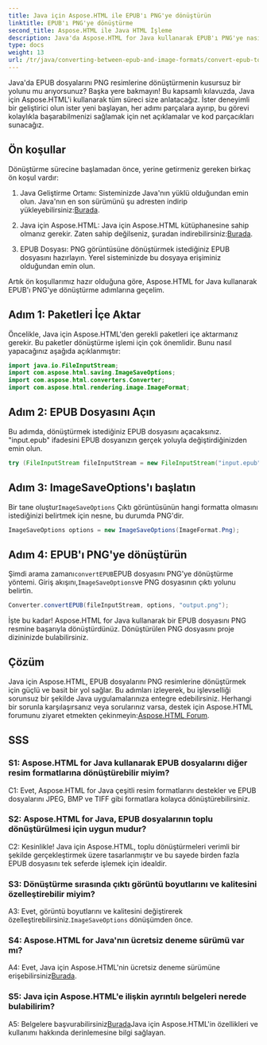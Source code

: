```yaml
---
title: Java için Aspose.HTML ile EPUB'ı PNG'ye dönüştürün
linktitle: EPUB'ı PNG'ye dönüştürme
second_title: Aspose.HTML ile Java HTML İşleme
description: Java'da Aspose.HTML for Java kullanarak EPUB'ı PNG'ye nasıl dönüştüreceğinizi öğrenin. Sorunsuz dönüşüm için adım adım kılavuz.
type: docs
weight: 13
url: /tr/java/converting-between-epub-and-image-formats/convert-epub-to-png/
---
```

Java'da EPUB dosyalarını PNG resimlerine dönüştürmenin kusursuz bir yolunu mu arıyorsunuz? Başka yere bakmayın! Bu kapsamlı kılavuzda, Java için Aspose.HTML'i kullanarak tüm süreci size anlatacağız. İster deneyimli bir geliştirici olun ister yeni başlayan, her adımı parçalara ayırıp, bu görevi kolaylıkla başarabilmenizi sağlamak için net açıklamalar ve kod parçacıkları sunacağız.

## Ön koşullar

Dönüştürme sürecine başlamadan önce, yerine getirmeniz gereken birkaç ön koşul vardır:

1.  Java Geliştirme Ortamı: Sisteminizde Java'nın yüklü olduğundan emin olun. Java'nın en son sürümünü şu adresten indirip yükleyebilirsiniz:[Burada](https://www.oracle.com/java/technologies/javase-downloads.html).

2. Java için Aspose.HTML: Java için Aspose.HTML kütüphanesine sahip olmanız gerekir. Zaten sahip değilseniz, şuradan indirebilirsiniz:[Burada](https://releases.aspose.com/html/java/).

3. EPUB Dosyası: PNG görüntüsüne dönüştürmek istediğiniz EPUB dosyasını hazırlayın. Yerel sisteminizde bu dosyaya erişiminiz olduğundan emin olun.

Artık ön koşullarımız hazır olduğuna göre, Aspose.HTML for Java kullanarak EPUB'ı PNG'ye dönüştürme adımlarına geçelim.

## Adım 1: Paketleri İçe Aktar

Öncelikle, Java için Aspose.HTML'den gerekli paketleri içe aktarmanız gerekir. Bu paketler dönüştürme işlemi için çok önemlidir. Bunu nasıl yapacağınız aşağıda açıklanmıştır:

```java
import java.io.FileInputStream;
import com.aspose.html.saving.ImageSaveOptions;
import com.aspose.html.converters.Converter;
import com.aspose.html.rendering.image.ImageFormat;
```

## Adım 2: EPUB Dosyasını Açın

Bu adımda, dönüştürmek istediğiniz EPUB dosyasını açacaksınız. "input.epub" ifadesini EPUB dosyanızın gerçek yoluyla değiştirdiğinizden emin olun.

```java
try (FileInputStream fileInputStream = new FileInputStream("input.epub")) {
```

## Adım 3: ImageSaveOptions'ı başlatın

 Bir tane oluştur`ImageSaveOptions` Çıktı görüntüsünün hangi formatta olmasını istediğinizi belirtmek için nesne, bu durumda PNG'dir.

```java
ImageSaveOptions options = new ImageSaveOptions(ImageFormat.Png);
```

## Adım 4: EPUB'ı PNG'ye dönüştürün

 Şimdi arama zamanı`convertEPUB`EPUB dosyasını PNG'ye dönüştürme yöntemi. Giriş akışını,`ImageSaveOptions`ve PNG dosyasının çıktı yolunu belirtin.

```java
Converter.convertEPUB(fileInputStream, options, "output.png");
```

İşte bu kadar! Aspose.HTML for Java kullanarak bir EPUB dosyasını PNG resmine başarıyla dönüştürdünüz. Dönüştürülen PNG dosyasını proje dizininizde bulabilirsiniz.

## Çözüm
 Java için Aspose.HTML, EPUB dosyalarını PNG resimlerine dönüştürmek için güçlü ve basit bir yol sağlar. Bu adımları izleyerek, bu işlevselliği sorunsuz bir şekilde Java uygulamalarınıza entegre edebilirsiniz. Herhangi bir sorunla karşılaşırsanız veya sorularınız varsa, destek için Aspose.HTML forumunu ziyaret etmekten çekinmeyin:[Aspose.HTML Forum](https://forum.aspose.com/).

## SSS

### S1: Aspose.HTML for Java kullanarak EPUB dosyalarını diğer resim formatlarına dönüştürebilir miyim?

C1: Evet, Aspose.HTML for Java çeşitli resim formatlarını destekler ve EPUB dosyalarını JPEG, BMP ve TIFF gibi formatlara kolayca dönüştürebilirsiniz.

### S2: Aspose.HTML for Java, EPUB dosyalarının toplu dönüştürülmesi için uygun mudur?
   
C2: Kesinlikle! Java için Aspose.HTML, toplu dönüştürmeleri verimli bir şekilde gerçekleştirmek üzere tasarlanmıştır ve bu sayede birden fazla EPUB dosyasını tek seferde işlemek için idealdir.

### S3: Dönüştürme sırasında çıktı görüntü boyutlarını ve kalitesini özelleştirebilir miyim?

 A3: Evet, görüntü boyutlarını ve kalitesini değiştirerek özelleştirebilirsiniz.`ImageSaveOptions` dönüşümden önce. 

### S4: Aspose.HTML for Java'nın ücretsiz deneme sürümü var mı?

 A4: Evet, Java için Aspose.HTML'nin ücretsiz deneme sürümüne erişebilirsiniz[Burada](https://releases.aspose.com/).

### S5: Java için Aspose.HTML'e ilişkin ayrıntılı belgeleri nerede bulabilirim?

 A5: Belgelere başvurabilirsiniz[Burada](https://reference.aspose.com/html/java/)Java için Aspose.HTML'in özellikleri ve kullanımı hakkında derinlemesine bilgi sağlayan.